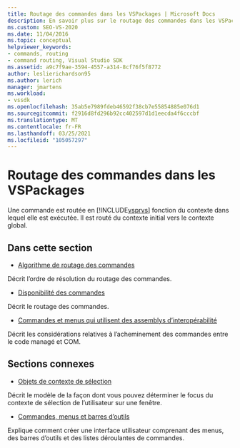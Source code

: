 ```yaml
---
title: Routage des commandes dans les VSPackages | Microsoft Docs
description: En savoir plus sur le routage des commandes dans les VSPackages et la façon dont les commandes sont routées en fonction du contexte dans lequel elles sont exécutées dans Visual Studio.
ms.custom: SEO-VS-2020
ms.date: 11/04/2016
ms.topic: conceptual
helpviewer_keywords:
- commands, routing
- command routing, Visual Studio SDK
ms.assetid: a9c7f9ae-3594-4557-a314-8cf76f5f8772
author: leslierichardson95
ms.author: lerich
manager: jmartens
ms.workload:
- vssdk
ms.openlocfilehash: 35ab5e7989fdeb46592f38cb7e55854885e076d1
ms.sourcegitcommit: f2916d8fd296b92cc402597d1d1eecda4f6cccbf
ms.translationtype: MT
ms.contentlocale: fr-FR
ms.lasthandoff: 03/25/2021
ms.locfileid: "105057297"
---
```

# <a name="command-routing-in-vspackages"></a>Routage des commandes dans les VSPackages
Une commande est routée en [!INCLUDE[vsprvs](../../code-quality/includes/vsprvs_md.md)] fonction du contexte dans lequel elle est exécutée. Il est routé du contexte initial vers le contexte global.

## <a name="in-this-section"></a>Dans cette section
- [Algorithme de routage des commandes](../../extensibility/internals/command-routing-algorithm.md)

 Décrit l’ordre de résolution du routage des commandes.

- [Disponibilité des commandes](../../extensibility/internals/command-availability.md)

 Décrit le routage des commandes.

- [Commandes et menus qui utilisent des assemblys d’interopérabilité](../../extensibility/internals/commands-and-menus-that-use-interop-assemblies.md)

 Décrit les considérations relatives à l’acheminement des commandes entre le code managé et COM.

## <a name="related-sections"></a>Sections connexes
- [Objets de contexte de sélection](../../extensibility/internals/selection-context-objects.md)

 Décrit le modèle de la façon dont vous pouvez déterminer le focus du contexte de sélection de l’utilisateur sur une fenêtre.

- [Commandes, menus et barres d’outils](../../extensibility/internals/commands-menus-and-toolbars.md)

 Explique comment créer une interface utilisateur comprenant des menus, des barres d’outils et des listes déroulantes de commandes.
